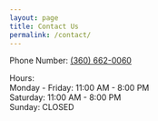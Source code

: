 ```yaml
---
layout: page
title: Contact Us
permalink: /contact/
---
```

<p>Phone Number: <a href="360-662-0060">(360) 662-0060</a><br/></p>

<p>Hours:<br/>
Monday - Friday: 11:00 AM - 8:00 PM<br/>
Saturday: 11:00 AM - 8:00 PM<br/>
Sunday: CLOSED<br/>
<p/>
